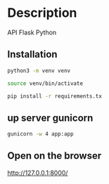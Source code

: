 # Description
API Flask Python

## Installation

```bash
python3 -m venv venv
```
```bash
source venv/bin/activate
```
```bash
pip install -r requirements.tx

```
## up server gunicorn

```bash
gunicorn -w 4 app:app
```

## Open on the browser

http://127.0.0.1:8000/